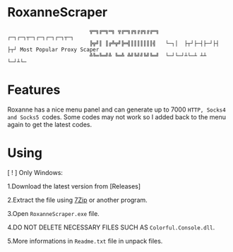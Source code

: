 # RoxanneScraper

                              ╦═╗╔═╗═╗ ╦╔═╗╔╗╔╔╗╔╔═╗  ┌─┐┌─┐┬─┐┌─┐┌─┐┌─┐┬─┐
                              ╠╦╝║ ║╔╩╦╝╠═╣║║║║║║║╣   └─┐│  ├┬┘├─┤├─┘├┤ ├┬┘ Most Popular Proxy Scaper
                              ╩╚═╚═╝╩ ╚═╩ ╩╝╚╝╝╚╝╚═╝  └─┘└─┘┴└─┴ ┴┴  └─┘┴└─
# Features
Roxanne has a nice menu panel and can generate up to 7000 ```HTTP, Socks4 and Socks5 ```codes.
Some codes may not work so I added back to the menu again to get the latest codes.

# Using
[ ! ] Only Windows:

1.Download the latest version from [Releases]

2.Extract the file using [7Zip](https://www.7-zip.org/download.html) or another program.

3.Open ```RoxanneScraper.exe``` file.

4.DO NOT DELETE NECESSARY FILES SUCH AS ```Colorful.Console.dll```.

5.More informations in ```Readme.txt``` file in unpack files.
